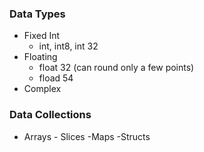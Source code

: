 
### Data Types
- Fixed Int
    - int, int8, int 32
- Floating
    - float 32 (can round only a few points)
    - fload 54
- Complex

### Data Collections
- Arrays    - Slices    -Maps   -Structs
